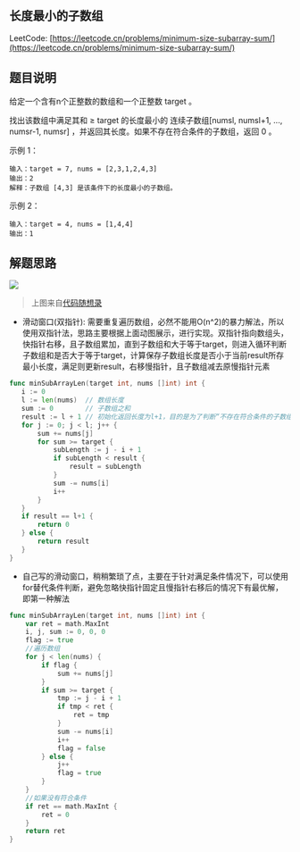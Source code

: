 ## 长度最小的子数组

LeetCode: [https://leetcode.cn/problems/minimum-size-subarray-sum/](https://leetcode.cn/problems/minimum-size-subarray-sum/)

## 题目说明


给定一个含有n个正整数的数组和一个正整数 target 。

找出该数组中满足其和 ≥ target 的长度最小的 连续子数组[numsl, numsl+1, ..., numsr-1, numsr] ，并返回其长度。如果不存在符合条件的子数组，返回 0 。

示例 1：
```text
输入：target = 7, nums = [2,3,1,2,4,3]
输出：2
解释：子数组 [4,3] 是该条件下的长度最小的子数组。
```
示例 2：
```text
输入：target = 4, nums = [1,4,4]
输出：1
```

## 解题思路

![](https://code-thinking.cdn.bcebos.com/gifs/209.%E9%95%BF%E5%BA%A6%E6%9C%80%E5%B0%8F%E7%9A%84%E5%AD%90%E6%95%B0%E7%BB%84.gif)

> 上图来自[代码随想录](https://programmercarl.com/0209.%E9%95%BF%E5%BA%A6%E6%9C%80%E5%B0%8F%E7%9A%84%E5%AD%90%E6%95%B0%E7%BB%84.html#%E6%BB%91%E5%8A%A8%E7%AA%97%E5%8F%A3)

- 滑动窗口(双指针): 需要重复遍历数组，必然不能用O(n^2)的暴力解法，所以使用双指针法，思路主要根据上面动图展示，进行实现。双指针指向数组头，快指针右移，且子数组累加，直到子数组和大于等于target，则进入循环判断子数组和是否大于等于target，计算保存子数组长度是否小于当前result所存最小长度，满足则更新result，右移慢指针，且子数组减去原慢指针元素

 ```go
func minSubArrayLen(target int, nums []int) int {
	i := 0
	l := len(nums)  // 数组长度
	sum := 0        // 子数组之和
	result := l + 1 // 初始化返回长度为l+1，目的是为了判断“不存在符合条件的子数组，返回0”的情况
	for j := 0; j < l; j++ {
		sum += nums[j]
		for sum >= target {
			subLength := j - i + 1
			if subLength < result {
				result = subLength
			}
			sum -= nums[i]
			i++
		}
	}
	if result == l+1 {
		return 0
	} else {
		return result
	}
}
```

- 自己写的滑动窗口，稍稍繁琐了点，主要在于针对满足条件情况下，可以使用for替代条件判断，避免忽略快指针固定且慢指针右移后的情况下有最优解，即第一种解法

```go
func minSubArrayLen(target int, nums []int) int {
	var ret = math.MaxInt
	i, j, sum := 0, 0, 0
	flag := true
	//遍历数组
	for j < len(nums) {
		if flag {
			sum += nums[j]
		}
		if sum >= target {
			tmp := j - i + 1
			if tmp < ret {
				ret = tmp
			}
			sum -= nums[i]
			i++
			flag = false
		} else {
			j++
			flag = true
		}
	}
	//如果没有符合条件
	if ret == math.MaxInt {
		ret = 0
	}
	return ret
}
```